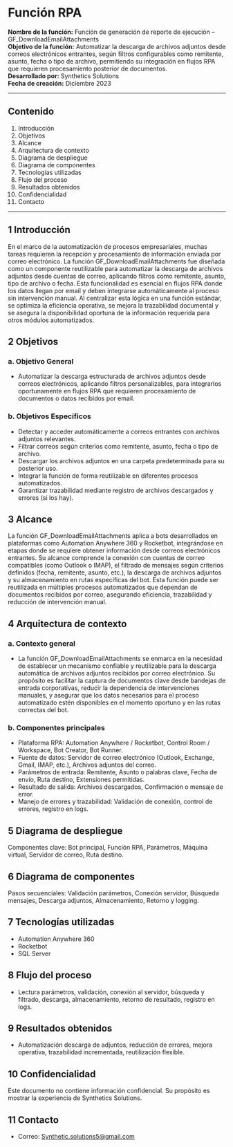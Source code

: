 # Función RPA  
**Nombre de la función:** Función de generación de reporte de ejecución – GF_DownloadEmailAttachments  
**Objetivo de la función:** Automatizar la descarga de archivos adjuntos desde correos electrónicos entrantes, según filtros configurables como remitente, asunto, fecha o tipo de archivo, permitiendo su integración en flujos RPA que requieren procesamiento posterior de documentos.  
**Desarrollado por:** Synthetics Solutions  
**Fecha de creación:** Diciembre 2023  

---

## Contenido  
1. Introducción  
2. Objetivos  
3. Alcance  
4. Arquitectura de contexto  
5. Diagrama de despliegue  
6. Diagrama de componentes  
7. Tecnologías utilizadas  
8. Flujo del proceso  
9. Resultados obtenidos  
10. Confidencialidad  
11. Contacto  

---

## 1 Introducción  
En el marco de la automatización de procesos empresariales, muchas tareas requieren la recepción y procesamiento de información enviada por correo electrónico. La función GF_DownloadEmailAttachments fue diseñada como un componente reutilizable para automatizar la descarga de archivos adjuntos desde cuentas de correo, aplicando filtros como remitente, asunto, tipo de archivo o fecha. Esta funcionalidad es esencial en flujos RPA donde los datos llegan por email y deben integrarse automáticamente al proceso sin intervención manual. Al centralizar esta lógica en una función estándar, se optimiza la eficiencia operativa, se mejora la trazabilidad documental y se asegura la disponibilidad oportuna de la información requerida para otros módulos automatizados.  

## 2 Objetivos  
### a. Objetivo General  
- Automatizar la descarga estructurada de archivos adjuntos desde correos electrónicos, aplicando filtros personalizables, para integrarlos oportunamente en flujos RPA que requieren procesamiento de documentos o datos recibidos por email.  

### b. Objetivos Específicos  
- Detectar y acceder automáticamente a correos entrantes con archivos adjuntos relevantes.  
- Filtrar correos según criterios como remitente, asunto, fecha o tipo de archivo.  
- Descargar los archivos adjuntos en una carpeta predeterminada para su posterior uso.  
- Integrar la función de forma reutilizable en diferentes procesos automatizados.  
- Garantizar trazabilidad mediante registro de archivos descargados y errores (si los hay).  

## 3 Alcance  
La función GF_DownloadEmailAttachments aplica a bots desarrollados en plataformas como Automation Anywhere 360 y Rocketbot, integrándose en etapas donde se requiere obtener información desde correos electrónicos entrantes. Su alcance comprende la conexión con cuentas de correo compatibles (como Outlook o IMAP), el filtrado de mensajes según criterios definidos (fecha, remitente, asunto, etc.), la descarga de archivos adjuntos y su almacenamiento en rutas específicas del bot. Esta función puede ser reutilizada en múltiples procesos automatizados que dependan de documentos recibidos por correo, asegurando eficiencia, trazabilidad y reducción de intervención manual.  

## 4 Arquitectura de contexto  
### a. Contexto general  
- La función GF_DownloadEmailAttachments se enmarca en la necesidad de establecer un mecanismo confiable y reutilizable para la descarga automática de archivos adjuntos recibidos por correo electrónico. Su propósito es facilitar la captura de documentos clave desde bandejas de entrada corporativas, reducir la dependencia de intervenciones manuales, y asegurar que los datos necesarios para el proceso automatizado estén disponibles en el momento oportuno y en las rutas correctas del bot.  

### b. Componentes principales  
- Plataforma RPA: Automation Anywhere / Rocketbot, Control Room / Workspace, Bot Creator, Bot Runner.  
- Fuente de datos: Servidor de correo electrónico (Outlook, Exchange, Gmail, IMAP, etc.), Archivos adjuntos del correo.  
- Parámetros de entrada: Remitente, Asunto o palabras clave, Fecha de envío, Ruta destino, Extensiones permitidas.  
- Resultado de salida: Archivos descargados, Confirmación o mensaje de error.  
- Manejo de errores y trazabilidad: Validación de conexión, control de errores, registro en logs.  

## 5 Diagrama de despliegue  
Componentes clave: Bot principal, Función RPA, Parámetros, Máquina virtual, Servidor de correo, Ruta destino.  

## 6 Diagrama de componentes  
Pasos secuenciales: Validación parámetros, Conexión servidor, Búsqueda mensajes, Descarga adjuntos, Almacenamiento, Retorno y logging.  

## 7 Tecnologías utilizadas  
- Automation Anywhere 360  
- Rocketbot  
- SQL Server  

## 8 Flujo del proceso  
- Lectura parámetros, validación, conexión al servidor, búsqueda y filtrado, descarga, almacenamiento, retorno de resultado, registro en logs.  

## 9 Resultados obtenidos  
- Automatización descarga de adjuntos, reducción de errores, mejora operativa, trazabilidad incrementada, reutilización flexible.  

## 10 Confidencialidad  
Este documento no contiene información confidencial. Su propósito es mostrar la experiencia de Synthetics Solutions.  

## 11 Contacto  
- Correo: Synthetic.solutions5@gmail.com  
